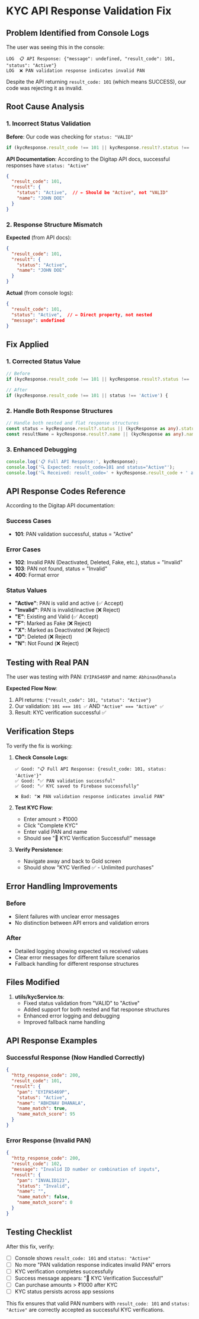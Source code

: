 # KYC API Response Validation Fix

## Problem Identified from Console Logs

The user was seeing this in the console:
```
LOG  📋 API Response: {"message": undefined, "result_code": 101, "status": "Active"}
LOG  ❌ PAN validation response indicates invalid PAN
```

Despite the API returning `result_code: 101` (which means SUCCESS), our code was rejecting it as invalid.

## Root Cause Analysis

### 1. Incorrect Status Validation
**Before**: Our code was checking for `status: "VALID"`
```typescript
if (kycResponse.result_code !== 101 || kycResponse.result?.status !== 'VALID') {
```

**API Documentation**: According to the Digitap API docs, successful responses have `status: "Active"`
```json
{
  "result_code": 101,
  "result": {
    "status": "Active",  // ← Should be "Active", not "VALID"
    "name": "JOHN DOE"
  }
}
```

### 2. Response Structure Mismatch
**Expected** (from API docs):
```json
{
  "result_code": 101,
  "result": {
    "status": "Active",
    "name": "JOHN DOE"
  }
}
```

**Actual** (from console logs):
```json
{
  "result_code": 101,
  "status": "Active",  // ← Direct property, not nested
  "message": undefined
}
```

## Fix Applied

### 1. Corrected Status Value
```typescript
// Before
if (kycResponse.result_code !== 101 || kycResponse.result?.status !== 'VALID') {

// After  
if (kycResponse.result_code !== 101 || status !== 'Active') {
```

### 2. Handle Both Response Structures
```typescript
// Handle both nested and flat response structures
const status = kycResponse.result?.status || (kycResponse as any).status;
const resultName = kycResponse.result?.name || (kycResponse as any).name;
```

### 3. Enhanced Debugging
```typescript
console.log('📋 Full API Response:', kycResponse);
console.log('🔍 Expected: result_code=101 and status="Active"');
console.log('🔍 Received: result_code=' + kycResponse.result_code + ' and status="' + status + '"');
```

## API Response Codes Reference

According to the Digitap API documentation:

### Success Cases
- **101**: PAN validation successful, status = "Active"

### Error Cases  
- **102**: Invalid PAN (Deactivated, Deleted, Fake, etc.), status = "Invalid"
- **103**: PAN not found, status = "Invalid"
- **400**: Format error

### Status Values
- **"Active"**: PAN is valid and active (✅ Accept)
- **"Invalid"**: PAN is invalid/inactive (❌ Reject)
- **"E"**: Existing and Valid (✅ Accept)
- **"F"**: Marked as Fake (❌ Reject)
- **"X"**: Marked as Deactivated (❌ Reject)
- **"D"**: Deleted (❌ Reject)
- **"N"**: Not Found (❌ Reject)

## Testing with Real PAN

The user was testing with PAN: `EYIPA5469P` and name: `AbhinavDhanala`

**Expected Flow Now**:
1. API returns: `{"result_code": 101, "status": "Active"}`
2. Our validation: `101 === 101 ✅` AND `"Active" === "Active" ✅`
3. Result: KYC verification successful ✅

## Verification Steps

To verify the fix is working:

1. **Check Console Logs**:
   ```
   ✅ Good: "📋 Full API Response: {result_code: 101, status: 'Active'}"
   ✅ Good: "✅ PAN validation successful"
   ✅ Good: "✅ KYC saved to Firebase successfully"
   
   ❌ Bad: "❌ PAN validation response indicates invalid PAN"
   ```

2. **Test KYC Flow**:
   - Enter amount > ₹1000
   - Click "Complete KYC"
   - Enter valid PAN and name
   - Should see "🎉 KYC Verification Successful!" message

3. **Verify Persistence**:
   - Navigate away and back to Gold screen
   - Should show "KYC Verified ✅ - Unlimited purchases"

## Error Handling Improvements

### Before
- Silent failures with unclear error messages
- No distinction between API errors and validation errors

### After
- Detailed logging showing expected vs received values
- Clear error messages for different failure scenarios
- Fallback handling for different response structures

## Files Modified

1. **utils/kycService.ts**:
   - Fixed status validation from "VALID" to "Active"
   - Added support for both nested and flat response structures
   - Enhanced error logging and debugging
   - Improved fallback name handling

## API Response Examples

### Successful Response (Now Handled Correctly)
```json
{
  "http_response_code": 200,
  "result_code": 101,
  "result": {
    "pan": "EYIPA5469P",
    "status": "Active",
    "name": "ABHINAV DHANALA",
    "name_match": true,
    "name_match_score": 95
  }
}
```

### Error Response (Invalid PAN)
```json
{
  "http_response_code": 200,
  "result_code": 102,
  "message": "Invalid ID number or combination of inputs",
  "result": {
    "pan": "INVALID123",
    "status": "Invalid",
    "name": "",
    "name_match": false,
    "name_match_score": 0
  }
}
```

## Testing Checklist

After this fix, verify:
- [ ] Console shows `result_code: 101` and `status: "Active"`
- [ ] No more "PAN validation response indicates invalid PAN" errors
- [ ] KYC verification completes successfully
- [ ] Success message appears: "🎉 KYC Verification Successful!"
- [ ] Can purchase amounts > ₹1000 after KYC
- [ ] KYC status persists across app sessions

This fix ensures that valid PAN numbers with `result_code: 101` and `status: "Active"` are correctly accepted as successful KYC verifications. 